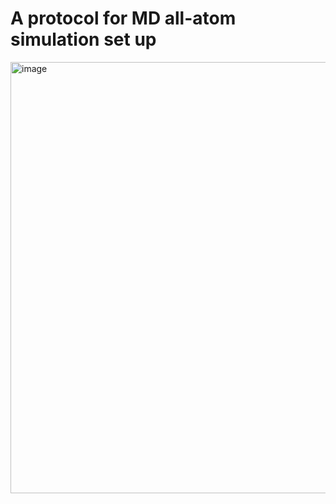 # A protocol for MD all-atom simulation set up

<img width="690" alt="image" src="https://github.com/wintermute221/Paper_AggregationInsightsFabA33/assets/57851709/54a65ae1-7958-4306-ab3b-5f5577215a47">

